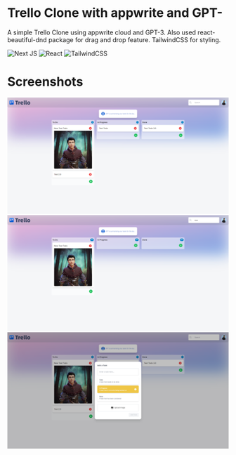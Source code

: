# Trello Clone with appwrite and GPT-
A simple Trello Clone using appwrite cloud and GPT-3. Also used react-beautiful-dnd package for drag and drop feature. TailwindCSS for styling. 

![Next JS](https://img.shields.io/badge/Next-black?style=for-the-badge&logo=next.js&logoColor=white) ![React](https://img.shields.io/badge/react-%2320232a.svg?style=for-the-badge&logo=react&logoColor=%2361DAFB) ![TailwindCSS](https://img.shields.io/badge/tailwindcss-%2338B2AC.svg?style=for-the-badge&logo=tailwind-css&logoColor=white)


# Screenshots
![Home Page](./homepage.png)
![Search Query Result](./searchqueryresult.png)
![Add New Task](./addnewtask.png)